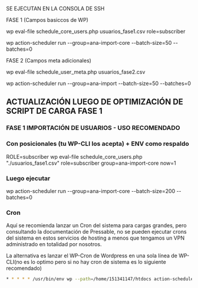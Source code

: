 SE EJECUTAN EN LA CONSOLA DE SSH

FASE 1 (Campos basiccos de WP)

wp eval-file schedule_core_users.php usuarios_fase1.csv role=subscriber

wp action-scheduler run --group=ana-import-core --batch-size=50 --batches=0

FASE 2 (Campos meta adicionales)

wp eval-file schedule_user_meta.php usuarios_fase2.csv

wp action-scheduler run --group=ana-import --batch-size=50 --batches=0

## ACTUALIZACIÓN LUEGO DE OPTIMIZACIÓN DE SCRIPT DE CARGA FASE 1

### FASE 1 IMPORTACIÓN DE USUARIOS - USO RECOMENDADO

### Con posicionales (tu WP-CLI los acepta) + ENV como respaldo
ROLE=subscriber wp eval-file schedule_core_users.php "./usuarios_fase1.csv" role=subscriber group=ana-import-core now=1

### Luego ejecutar
wp action-scheduler run --group=ana-import-core --batch-size=200 --batches=0

### Cron
Aquí se recomienda lanzar un Cron del sistema para cargas grandes, pero consultando la documentación de Pressable, no se pueden ejecutar crons del sistema en estos servicios de hosting a menos que tengamos un VPN administrado en totalidad por nosotros.

La alternativa es lanzar el WP-Cron de Wordpress en una sola línea de WP-CLI(no es lo optimo pero si no hay cron de sistema es lo siguiente recomendado)

```bash
* * * * * /usr/bin/env wp --path=/home/151341147/htdocs action-scheduler run --group=ana-import-core --batch-size=200 --batches=1 >> /home/151341147/as_runner.log 2>&1